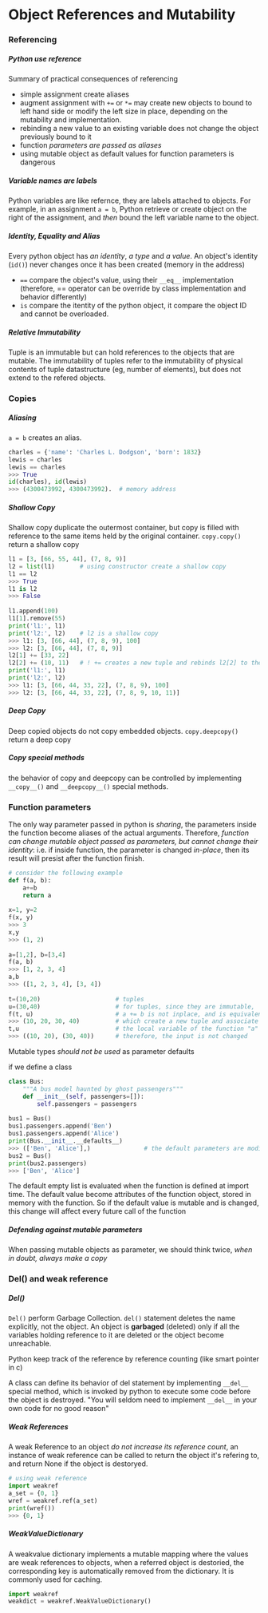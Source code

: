 # Object References and Mutability
### Referencing
##### Python use reference
Summary of practical consequences of referencing
- simple assignment create aliases
- augment assignment with `+=` or `*=` may create new objects to bound to left hand side or modify the left size in place, depending on the mutability and implementation.
- rebinding a new value to an existing variable does not change the object previously bound to it
- function *parameters are passed as aliases*
- using mutable object as default values for function parameters is dangerous

##### Variable names are labels
Python variables are like refernce, they are labels attached to objects. For example, in an assignment `a = b`, Python retrieve or create object on the right of the assignment, and *then* bound the left variable name to the object.

##### Identity, Equality and Alias
Every python object has *an identity*, *a type* and *a value*. An object's identity (`id()`) never changes once it has been created (memory in the address)
- `==` compare the object's value, using their `__eq__` implementation (therefore, == operator can be override by class implementation and behavior differently)
- `is` compare the itentity of the python object, it compare the object ID and cannot be overloaded.

##### Relative Immutability

Tuple is an immutable but can hold references to the objects that are mutable. The immutability of tuples refer to the immutability of physical contents of tuple datastructure (eg, number of elements), but does not extend to the refered objects.

### Copies
##### Aliasing
`a = b` creates an alias.
```python
charles = {'name': 'Charles L. Dodgson', 'born': 1832}
lewis = charles
lewis == charles
>>> True
id(charles), id(lewis)
>>> (4300473992, 4300473992).  # memory address
```
    
##### Shallow Copy 
Shallow copy duplicate the outermost container, but copy is filled with reference to the same items held by the original container. `copy.copy()` return a shallow copy
```python
l1 = [3, [66, 55, 44], (7, 8, 9)] 
l2 = list(l1)       # using constructor create a shallow copy
l1 == l2
>>> True
l1 is l2
>>> False
    
l1.append(100) 
l1[1].remove(55) 
print('l1:', l1)
print('l2:', l2)    # l2 is a shallow copy
>>> l1: [3, [66, 44], (7, 8, 9), 100]
>>> l2: [3, [66, 44], (7, 8, 9)]
l2[1] += [33, 22]  
l2[2] += (10, 11)   # ! += creates a new tuple and rebinds l2[2] to the new tuple 
print('l1:', l1) 
print('l2:', l2)
>>> l1: [3, [66, 44, 33, 22], (7, 8, 9), 100]
>>> l2: [3, [66, 44, 33, 22], (7, 8, 9, 10, 11)]
```

##### Deep Copy 
Deep copied objects do not copy embedded objects. `copy.deepcopy()` return a deep copy

##### Copy special methods
the behavior of copy and deepcopy can be controlled by implementing `__copy__()` and `__deepcopy__()` special methods.   

### Function parameters
The only way parameter passed in python is *sharing*, the parameters inside the function become aliases of the actual arguments. Therefore, *function can change mutable object passed as parameters, but cannot change their identity*: i.e. if inside function, the parameter is changed *in-place*, then its result will presist after the function finish.
```python
# consider the following example
def f(a, b):
    a+=b
    return a
    
x=1, y=2 
f(x, y) 
>>> 3
x,y
>>> (1, 2) 
    
a=[1,2], b=[3,4] 
f(a, b) 
>>> [1, 2, 3, 4] 
a,b
>>> ([1, 2, 3, 4], [3, 4]) 
    
t=(10,20)                     # tuples 
u=(30,40)                     # for tuples, since they are immutable, 
f(t, u)                       # a += b is not inplace, and is equivalent to a = a + b
>>> (10, 20, 30, 40)          # which create a new tuple and associate it to
t,u                           # the local variable of the function "a"
>>> ((10, 20), (30, 40))      # therefore, the input is not changed
```

Mutable types *should not be used* as parameter defaults
    
if we define a class
```python
class Bus:
	"""A bus model haunted by ghost passengers"""
    def __init__(self, passengers=[]):
    	self.passengers = passengers
    
bus1 = Bus()
bus1.passengers.append('Ben')
bus1.passengers.append('Alice')
print(Bus.__init__.__defaults__)
>>> (['Ben', 'Alice'],)               # the default parameters are modified
bus2 = Bus()
print(bus2.passengers)
>>> ['Ben', 'Alice']
```
The default empty list is evaluated when the function is defined at import time. The default value become attributes of the function object, stored in memory with the function. So if the default value is mutable and is changed, this change will affect every future call of the function
    
##### Defending against mutable parameters
When passing mutable objects as parameter, we should think twice, *when in doubt, always make a copy*
    
### Del() and weak reference
##### Del()
`Del()` perform Garbage Collection. `del()` statement deletes the name explicitly, not the object. An object is **garbaged** (deleted) only if all the variables holding reference to it are deleted or the object become unreachable.

Python keep track of the reference by reference counting (like smart pointer in c)

A class can define its behavior of del statement  by implementing `__del__` special method, which is invoked by python to execute some code before the object is destroyed. "You will seldom need to implement `__del__` in your own code for no good reason"

##### Weak References
A weak Reference to an object *do not increase its reference count*, an instance of weak reference can be called to return the object it's refering to, and return None if the object is destoryed.
```python
# using weak reference
import weakref
a_set = {0, 1}
wref = weakref.ref(a_set)
print(wref())
>>> {0, 1}
```
    
##### WeakValueDictionary
A weakvalue dictionary implements a mutable mapping where the values are weak references to objects, when a referred object is destoried, the corresponding key is automatically removed from the dictionary. It is commonly used for caching.
```python
import weakref
weakdict = weakref.WeakValueDictionary()
```
    
